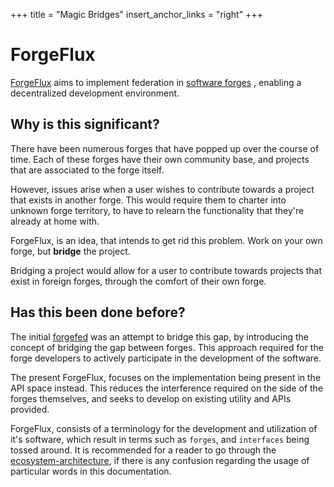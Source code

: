 +++
title = "Magic Bridges"
insert_anchor_links = "right"
+++

# ForgeFlux

[ForgeFlux](https://forgeflux.org/) aims to implement federation in [software forges](https://en.wikipedia.org/wiki/Forge_(software)) , enabling
a decentralized development environment.

## Why is this significant?
There have been numerous forges that have popped 
up over the course of time.
Each of these forges have their own community base,
and projects that are associated to the forge itself.

However, issues arise when a user wishes to contribute towards
a project that exists in another forge.
This would require them to charter into unknown forge territory,
to have to relearn the functionality that they're already at home with.

ForgeFlux, is an idea, that intends to get rid this problem.
Work on your own forge, but **bridge** the project.

Bridging a project would allow for a user to contribute towards projects that 
exist in foreign forges, through the comfort of their own forge.

## Has this been done before?

The initial [forgefed](https://forgefed.peers.community/) was 
an attempt to bridge this gap, by introducing the concept 
of bridging the gap between forges.
This approach required for the forge developers to actively 
participate in the development of the software.

The present ForgeFlux, focuses on the implementation being present 
in the API space instead.
This reduces the interference required on the side of the forges themselves,
and seeks to develop on existing utility and APIs provided.

ForgeFlux, consists of a terminology for the development and 
utilization of it's software, which result in terms such as `forges`,
and `interfaces` being tossed around.
It is recommended for a reader to go through the [ecosystem-architecture](https://github.com/forgeflux-org/spec/blob/master/rfc/1-ecosystem-architecture/1-ecosystem-architecture.md), if there is any confusion regarding the usage of particular words in this documentation.

